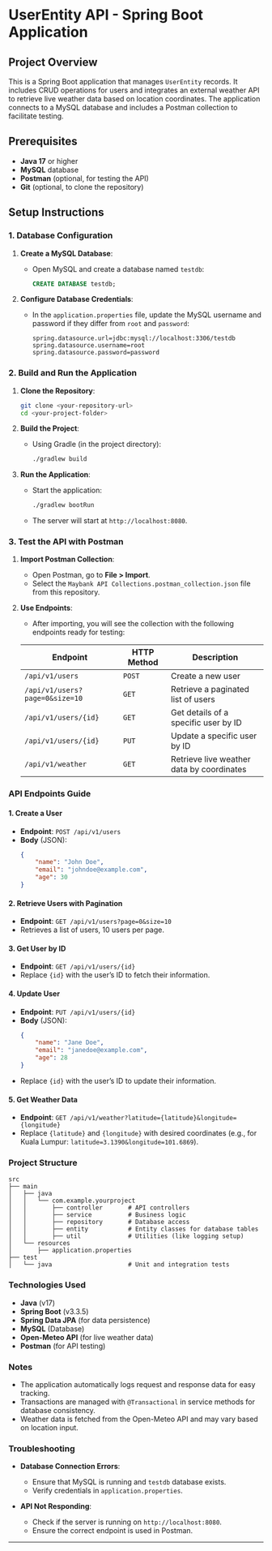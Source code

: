 
# UserEntity API - Spring Boot Application

## Project Overview

This is a Spring Boot application that manages `UserEntity` records. It includes CRUD operations for users and integrates an external weather API to retrieve live weather data based on location coordinates. The application connects to a MySQL database and includes a Postman collection to facilitate testing.

## Prerequisites

- **Java 17** or higher
- **MySQL** database
- **Postman** (optional, for testing the API)
- **Git** (optional, to clone the repository)

## Setup Instructions

### 1. Database Configuration

1. **Create a MySQL Database**:
    - Open MySQL and create a database named `testdb`:
      ```sql
      CREATE DATABASE testdb;
      ```

2. **Configure Database Credentials**:
    - In the `application.properties` file, update the MySQL username and password if they differ from `root` and `password`:
      ```properties
      spring.datasource.url=jdbc:mysql://localhost:3306/testdb
      spring.datasource.username=root
      spring.datasource.password=password
      ```

### 2. Build and Run the Application

1. **Clone the Repository**:
   ```bash
   git clone <your-repository-url>
   cd <your-project-folder>
   ```

2. **Build the Project**:
    - Using Gradle (in the project directory):
      ```bash
      ./gradlew build
      ```

3. **Run the Application**:
    - Start the application:
      ```bash
      ./gradlew bootRun
      ```
    - The server will start at `http://localhost:8080`.

### 3. Test the API with Postman

1. **Import Postman Collection**:
    - Open Postman, go to **File > Import**.
    - Select the `Maybank API Collections.postman_collection.json` file from this repository.

2. **Use Endpoints**:
    - After importing, you will see the collection with the following endpoints ready for testing:

   | Endpoint                        | HTTP Method | Description                                   |
      |---------------------------------|-------------|-----------------------------------------------|
   | `/api/v1/users`                 | `POST`      | Create a new user                             |
   | `/api/v1/users?page=0&size=10`  | `GET`       | Retrieve a paginated list of users            |
   | `/api/v1/users/{id}`            | `GET`       | Get details of a specific user by ID          |
   | `/api/v1/users/{id}`            | `PUT`       | Update a specific user by ID                  |
   | `/api/v1/weather`               | `GET`       | Retrieve live weather data by coordinates     |

### API Endpoints Guide

#### 1. Create a User
- **Endpoint**: `POST /api/v1/users`
- **Body** (JSON):
  ```json
  {
      "name": "John Doe",
      "email": "johndoe@example.com",
      "age": 30
  }
  ```

#### 2. Retrieve Users with Pagination
- **Endpoint**: `GET /api/v1/users?page=0&size=10`
- Retrieves a list of users, 10 users per page.

#### 3. Get User by ID
- **Endpoint**: `GET /api/v1/users/{id}`
- Replace `{id}` with the user’s ID to fetch their information.

#### 4. Update User
- **Endpoint**: `PUT /api/v1/users/{id}`
- **Body** (JSON):
  ```json
  {
      "name": "Jane Doe",
      "email": "janedoe@example.com",
      "age": 28
  }
  ```
- Replace `{id}` with the user’s ID to update their information.

#### 5. Get Weather Data
- **Endpoint**: `GET /api/v1/weather?latitude={latitude}&longitude={longitude}`
- Replace `{latitude}` and `{longitude}` with desired coordinates (e.g., for Kuala Lumpur: `latitude=3.1390&longitude=101.6869`).

### Project Structure

```plaintext
src
├── main
│   ├── java
│   │   └── com.example.yourproject
│   │       ├── controller       # API controllers
│   │       ├── service          # Business logic
│   │       ├── repository       # Database access
│   │       ├── entity           # Entity classes for database tables
│   │       ├── util             # Utilities (like logging setup)
│   └── resources
│       ├── application.properties
├── test
│   └── java                     # Unit and integration tests
```

### Technologies Used

- **Java** (v17)
- **Spring Boot** (v3.3.5)
- **Spring Data JPA** (for data persistence)
- **MySQL** (Database)
- **Open-Meteo API** (for live weather data)
- **Postman** (for API testing)

### Notes

- The application automatically logs request and response data for easy tracking.
- Transactions are managed with `@Transactional` in service methods for database consistency.
- Weather data is fetched from the Open-Meteo API and may vary based on location input.

### Troubleshooting

- **Database Connection Errors**:
    - Ensure that MySQL is running and `testdb` database exists.
    - Verify credentials in `application.properties`.

- **API Not Responding**:
    - Check if the server is running on `http://localhost:8080`.
    - Ensure the correct endpoint is used in Postman.

---

